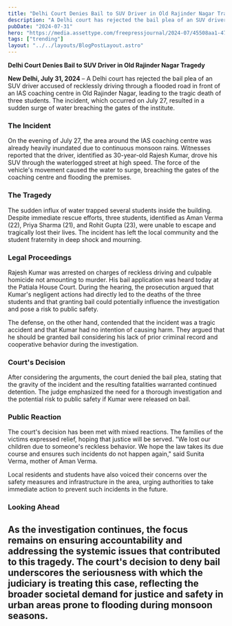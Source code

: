 ```yaml
---
title: "Delhi Court Denies Bail to SUV Driver in Old Rajinder Nagar Tragedy"
description: "A Delhi court has rejected the bail plea of an SUV driver accused of recklessly driving through a flooded road in front of an IAS coaching"
pubDate: "2024-07-31"
hero: "https://media.assettype.com/freepressjournal/2024-07/45508aa1-47f9-4e6f-84ce-a32fb0176b6f/FotoJet%20(96).jpg"
tags: ["trending"]
layout: "../../layouts/BlogPostLayout.astro"
---
```

**Delhi Court Denies Bail to SUV Driver in Old Rajinder Nagar Tragedy**

**New Delhi, July 31, 2024** – A Delhi court has rejected the bail plea of an SUV driver accused of recklessly driving through a flooded road in front of an IAS coaching centre in Old Rajinder Nagar, leading to the tragic death of three students. The incident, which occurred on July 27, resulted in a sudden surge of water breaching the gates of the institute.

### The Incident

On the evening of July 27, the area around the IAS coaching centre was already heavily inundated due to continuous monsoon rains. Witnesses reported that the driver, identified as 30-year-old Rajesh Kumar, drove his SUV through the waterlogged street at high speed. The force of the vehicle's movement caused the water to surge, breaching the gates of the coaching centre and flooding the premises.

### The Tragedy

The sudden influx of water trapped several students inside the building. Despite immediate rescue efforts, three students, identified as Aman Verma (22), Priya Sharma (21), and Rohit Gupta (23), were unable to escape and tragically lost their lives. The incident has left the local community and the student fraternity in deep shock and mourning.

### Legal Proceedings

Rajesh Kumar was arrested on charges of reckless driving and culpable homicide not amounting to murder. His bail application was heard today at the Patiala House Court. During the hearing, the prosecution argued that Kumar's negligent actions had directly led to the deaths of the three students and that granting bail could potentially influence the investigation and pose a risk to public safety.

The defense, on the other hand, contended that the incident was a tragic accident and that Kumar had no intention of causing harm. They argued that he should be granted bail considering his lack of prior criminal record and cooperative behavior during the investigation.

### Court's Decision

After considering the arguments, the court denied the bail plea, stating that the gravity of the incident and the resulting fatalities warranted continued detention. The judge emphasized the need for a thorough investigation and the potential risk to public safety if Kumar were released on bail.

### Public Reaction

The court's decision has been met with mixed reactions. The families of the victims expressed relief, hoping that justice will be served. "We lost our children due to someone's reckless behavior. We hope the law takes its due course and ensures such incidents do not happen again," said Sunita Verma, mother of Aman Verma.

Local residents and students have also voiced their concerns over the safety measures and infrastructure in the area, urging authorities to take immediate action to prevent such incidents in the future.

### Looking Ahead

As the investigation continues, the focus remains on ensuring accountability and addressing the systemic issues that contributed to this tragedy. The court's decision to deny bail underscores the seriousness with which the judiciary is treating this case, reflecting the broader societal demand for justice and safety in urban areas prone to flooding during monsoon seasons.
---
